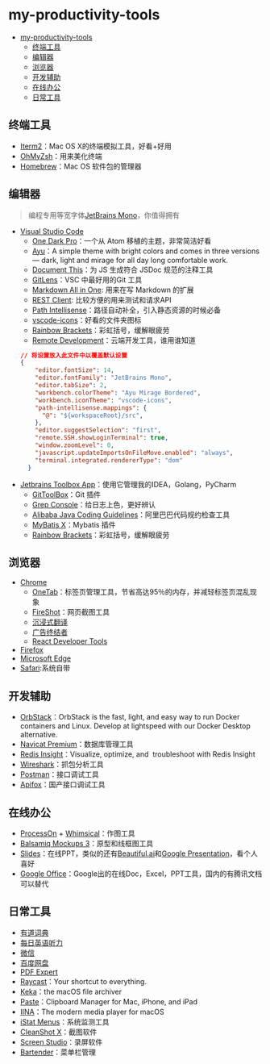 # my-productivity-tools

- [my-productivity-tools](#my-productivity-tools)
  - [终端工具](#%e7%bb%88%e7%ab%af%e5%b7%a5%e5%85%b7)
  - [编辑器](#%e7%bc%96%e8%be%91%e5%99%a8)
  - [浏览器](#%e6%b5%8f%e8%a7%88%e5%99%a8)
  - [开发辅助](#%e5%bc%80%e5%8f%91%e8%be%85%e5%8a%a9)
  - [在线办公](#%e5%9c%a8%e7%ba%bf%e5%8a%9e%e5%85%ac)
  - [日常工具](#%e6%97%a5%e5%b8%b8%e5%b7%a5%e5%85%b7)

## 终端工具
- [Iterm2](https://github.com/gnachman/iTerm2)：Mac OS X的终端模拟工具，好看+好用
- [OhMyZsh](https://github.com/robbyrussell/oh-my-zsh)：用来美化终端
- [Homebrew](https://brew.sh/index_zh-cn.html)：Mac OS 软件包的管理器

## 编辑器
> 编程专用等宽字体[JetBrains Mono](https://www.jetbrains.com/lp/mono/)，你值得拥有
- [Visual Studio Code](https://code.visualstudio.com/)
  - [One Dark Pro](https://marketplace.visualstudio.com/items?itemName=zhuangtongfa.Material-theme)：一个从 Atom 移植的主题，非常简洁好看
  - [Ayu](https://marketplace.visualstudio.com/items?itemName=teabyii.ayu)：A simple theme with bright colors and comes in three versions — dark, light and mirage for all day long comfortable work.
  - [Document This](https://marketplace.visualstudio.com/items?itemName=joelday.docthis)：为 JS 生成符合 JSDoc 规范的注释工具
  - [GitLens](https://marketplace.visualstudio.com/items?itemName=eamodio.gitlens)：VSC 中最好用的Git 工具
  - [Markdown All in One](https://marketplace.visualstudio.com/items?itemName=yzhang.markdown-all-in-one): 用来在写 Markdown 的扩展
  - [REST Client](https://marketplace.visualstudio.com/items?itemName=humao.rest-client): 比较方便的用来测试和请求API
  - [Path Intellisense](https://marketplace.visualstudio.com/items?itemName=christian-kohler.path-intellisense)：路径自动补全，引入静态资源的时候必备
  - [vscode-icons](https://marketplace.visualstudio.com/items?itemName=robertohuertasm.vscode-icons)：好看的文件夹图标
  - [Rainbow Brackets](https://marketplace.visualstudio.com/items?itemName=2gua.rainbow-brackets)：彩虹括号，缓解眼疲劳
  - [Remote Development](https://marketplace.visualstudio.com/items?itemName=ms-vscode-remote.vscode-remote-extensionpack)：云端开发工具，谁用谁知道
  ```json
  // 将设置放入此文件中以覆盖默认设置
  {
      "editor.fontSize": 14,
      "editor.fontFamily": "JetBrains Mono",
      "editor.tabSize": 2,
      "workbench.colorTheme": "Ayu Mirage Bordered",
      "workbench.iconTheme": "vscode-icons",
      "path-intellisense.mappings": {
        "@": "${workspaceRoot}/src",
      },
      "editor.suggestSelection": "first",
      "remote.SSH.showLoginTerminal": true,
      "window.zoomLevel": 0,
      "javascript.updateImportsOnFileMove.enabled": "always",
      "terminal.integrated.rendererType": "dom"
    }
  ```
- [Jetbrains Toolbox App](https://www.jetbrains.com/toolbox-app/)：使用它管理我的IDEA，Golang，PyCharm
  - [GitToolBox](https://plugins.jetbrains.com/plugin/7499-gittoolbox)：Git 插件
  - [Grep Console](https://github.com/krasa/GrepConsole)：给日志上色，更好辨认
  - [Alibaba Java Coding Guidelines](https://github.com/alibaba/p3c)：阿里巴巴代码规约检查工具
  - [MyBatis X](https://plugins.jetbrains.com/plugin/10119-mybatisx)：Mybatis 插件
  - [Rainbow Brackets](https://plugins.jetbrains.com/plugin/10080-rainbow-brackets)：彩虹括号，缓解眼疲劳

## 浏览器
- [Chrome](https://www.google.com/chrome/)
  - [OneTab](https://www.one-tab.com/)：标签页管理工具，节省高达95％的内存，并减轻标签页混乱现象
  - [FireShot](https://chrome.google.com/webstore/detail/take-webpage-screenshots/mcbpblocgmgfnpjjppndjkmgjaogfceg?utm_source=chrome-ntp-icon)：网页截图工具
  - [沉浸式翻译](https://immersivetranslate.com)
  - [广告终结者](https://chrome.google.com/webstore/detail/%E5%B9%BF%E5%91%8A%E7%BB%88%E7%BB%93%E8%80%85/fpdnjdlbdmifoocedhkighhlbchbiikl?utm_source=chrome-ntp-icon)
  - [React Developer Tools](https://chrome.google.com/webstore/detail/react-developer-tools/fmkadmapgofadopljbjfkapdkoienihi?utm_source=chrome-ntp-icon)
- [Firefox](https://www.mozilla.org/en-US/firefox/new/)
- [Microsoft Edge](https://www.microsoft.com/zh-CN/edge)
- [Safari]():系统自带

## 开发辅助
- [OrbStack](https://orbstack.dev)：OrbStack is the fast, light, and easy way to run Docker containers and Linux. Develop at lightspeed with our Docker Desktop alternative.
- [Navicat Premium](https://www.navicat.com/en/products/navicat-premium)：数据库管理工具
- [Redis Insight](https://redis.io/insight/)：Visualize, optimize, and  troubleshoot with Redis Insight
- [Wireshark](https://www.wireshark.org/)：抓包分析工具
- [Postman](https://www.postman.com/)：接口调试工具
- [Apifox](https://apifox.com/)：国产接口调试工具

## 在线办公
- [ProcessOn](https://www.processon.com) + [Whimsical](https://whimsical.com)：作图工具
- [Balsamiq Mockups 3](https://balsamiq.com/download/)：原型和线框图工具
- [Slides](https://slides.com/)：在线PPT，类似的还有[Beautiful.ai](https://www.beautiful.ai/-Lc9FVBeWUKROplVtvz4/1)和[Google Presentation](https://docs.google.com/presentation)，看个人喜好
- [Google Office](https://docs.google.com/)：Google出的在线Doc，Excel，PPT工具，国内的有腾讯文档可以替代

## 日常工具
- [有道词典](http://dict.youdao.com/)
- [每日英语听力](http://dict.eudic.net/ting/)
- [微信](https://weixin.qq.com/)
- [百度网盘](https://pan.baidu.com/)
- [PDF Expert](https://www.pdfexpert.cn/)
- [Raycast](https://www.raycast.com/)：Your shortcut to everything.
- [Keka](https://www.keka.io/en/)：the macOS file archiver
- [Paste](https://pasteapp.io/)：Clipboard Manager for Mac, iPhone, and iPad
- [IINA](https://github.com/lhc70000/iina)：The modern media player for macOS
- [iStat Menus](https://bjango.com/mac/istatmenus/)：系统监测工具
- [CleanShot X](https://cleanshot.com/)：截图软件
- [Screen Studio](https://screen.studio)：录屏软件
- [Bartender](https://www.macbartender.com/)：菜单栏管理

